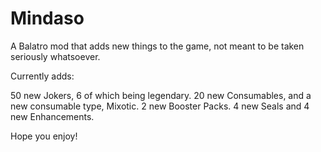 # Mindaso
A Balatro mod that adds new things to the game, not meant to be taken seriously whatsoever.

Currently adds:

50 new Jokers, 6 of which being legendary.
20 new Consumables, and a new consumable type, Mixotic.
2 new Booster Packs.
4 new Seals
and 4 new Enhancements.

Hope you enjoy!
